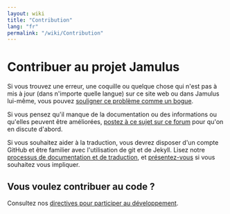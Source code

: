 ```yaml
---
layout: wiki
title: "Contribution"
lang: "fr"
permalink: "/wiki/Contribution"
---
```


# Contribuer au projet Jamulus

Si vous trouvez une erreur, une coquille ou quelque chose qui n'est pas à mis à jour (dans n'importe quelle langue) sur ce site web ou dans Jamulus lui-même, vous pouvez <a href="https://github.com/jamulussoftware/jamulus/issues">souligner ce problème comme un bogue</a>.

Si vous pensez qu'il manque de la documentation ou des informations ou qu'elles peuvent être améliorées, <a href="https://github.com/jamulussoftware/jamulus/discussions">postez à ce sujet sur ce forum</a> pour qu'on en discute d'abord.

Si vous souhaitez aider à la traduction, vous devrez disposer d'un compte GitHub et être familier avec l'utilisation de git et de Jekyll. Lisez notre [processus de documentation et de traduction](https://github.com/jamulussoftware/jamuluswebsite/blob/changes/CONTRIBUTING.md), et [présentez-vous](https://github.com/jamulussoftware/jamulus/discussions) si vous souhaitez vous impliquer. 


## Vous voulez contribuer au code ?

Consultez nos [directives pour participer au développement](https://github.com/jamulussoftware/jamulus/blob/master/CONTRIBUTING.md).
